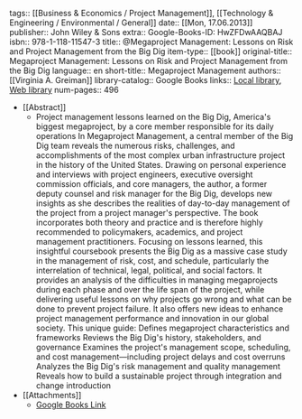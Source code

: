 tags:: [[Business & Economics / Project Management]], [[Technology & Engineering / Environmental / General]]
date:: [[Mon, 17.06.2013]]
publisher:: John Wiley & Sons
extra:: Google-Books-ID: HwZFDwAAQBAJ
isbn:: 978-1-118-11547-3
title:: @Megaproject Management: Lessons on Risk and Project Management from the Big Dig
item-type:: [[book]]
original-title:: Megaproject Management: Lessons on Risk and Project Management from the Big Dig
language:: en
short-title:: Megaproject Management
authors:: [[Virginia A. Greiman]]
library-catalog:: Google Books
links:: [Local library](zotero://select/library/items/KGHD6UKK), [Web library](https://www.zotero.org/users/6520516/items/KGHD6UKK)
num-pages:: 496

- [[Abstract]]
	- Project management lessons learned on the Big Dig, America's biggest megaproject, by a core member responsible for its daily operations In Megaproject Management, a central member of the Big Dig team reveals the numerous risks, challenges, and accomplishments of the most complex urban infrastructure project in the history of the United States. Drawing on personal experience and interviews with project engineers, executive oversight commission officials, and core managers, the author, a former deputy counsel and risk manager for the Big Dig, develops new insights as she describes the realities of day-to-day management of the project from a project manager's perspective. The book incorporates both theory and practice and is therefore highly recommended to policymakers, academics, and project management practitioners. Focusing on lessons learned, this insightful coursebook presents the Big Dig as a massive case study in the management of risk, cost, and schedule, particularly the interrelation of technical, legal, political, and social factors. It provides an analysis of the difficulties in managing megaprojects during each phase and over the life span of the project, while delivering useful lessons on why projects go wrong and what can be done to prevent project failure. It also offers new ideas to enhance project management performance and innovation in our global society. This unique guide:  Defines megaproject characteristics and frameworks Reviews the Big Dig's history, stakeholders, and governance Examines the project's management scope, scheduling, and cost management—including project delays and cost overruns Analyzes the Big Dig's risk management and quality management Reveals how to build a sustainable project through integration and change introduction
- [[Attachments]]
	- [Google Books Link](https://books.google.ru/books?id=HwZFDwAAQBAJ)